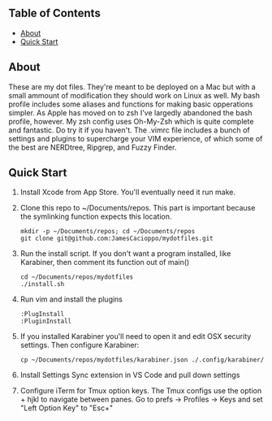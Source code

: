 ## Table of Contents

- [About](#about)
- [Quick Start](#quick-start)

## About

These are my dot files.  They're meant to be deployed on a Mac but with a small
ammount of modification they should work on Linux as well.  My bash profile
includes some aliases and functions for making basic opperations simpler.  As 
Apple has moved on to zsh I've largedly abandoned the bash profile, however.  My
zsh config uses Oh-My-Zsh which is quite complete and fantastic.  Do try it if 
you haven't.  The .vimrc file includes a bunch of settings and plugins to
supercharge your VIM experience, of which some of the best are NERDtree,
Ripgrep, and Fuzzy Finder.

## Quick Start

1. Install Xcode from App Store. You'll eventually need it run make.

2. Clone this repo to ~/Documents/repos. This part is important because the symlinking function expects this location.

    ```
    mkdir -p ~/Documents/repos; cd ~/Documents/repos
    git clone git@github.com:JamesCacioppo/mydotfiles.git
    ```

3. Run the install script. If you don't want a program installed, like Karabiner, then comment its function out of main()

    ```
    cd ~/Documents/repos/mydotfiles
    ./install.sh
    ```

4. Run vim and install the plugins

    ```
    :PlugInstall
    :PluginInstall
    ```

5. If you installed Karabiner you'll need to open it and edit OSX security settings.  Then configure Karabiner:

    ```
    cp ~/Documents/repos/mydotfiles/karabiner.json ./.config/karabiner/
    ```

6. Install Settings Sync extension in VS Code and pull down settings

7. Configure iTerm for Tmux option keys.  The Tmux configs use the option + hjkl to navigate between panes.  Go to prefs -> Profiles -> Keys and set "Left Option Key" to "Esc+"
